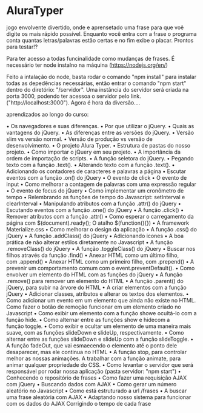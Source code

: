 # AluraTyper

jogo envolvente divertido, onde e aprensetado uma frase para que voê digite os mais rápido possível. Enquanto você entra com a frase o programa conta quantas letras/palavras estão certas e no fim exibe o placar. Prontos para testar!?

Para ter acesso a todas funcinalidade como mudanças de frases. É necessário ter node instalno na máquina (https://nodejs.org/en/)

Feito a intalação do node, basta rodar o comando "npm install" para instalar todas as depedências necessárias, então entrar o comando  "npm start" dentro do diretório: "/servidor". Uma instância do servidor será criada na porta 3000, podendo ter acessoa o servidor pelo link. ("http://localhost:3000"). Agora é hora da diversão.... 

aprendizados ao longo do curso:
  
• Os navegadores e suas diferenças.
• Por que utilizar o jQuery.
• Quais as vantagens do jQuery.
• As diferenças entre as versões do jQuery.
• Versão slim vs versão normal.
• Versão de produção vs versão de desenvolvimento.
• O projeto Alura Typer.
• Estrutura de pastas do nosso projeto.
• Como importar o jQuery em seu projeto.
• A importância da ordem de importação de scripts.
• A função seletora do jQuery.
• Pegando texto com a função .text().
• Alterando texto com a função .text().
• Adicionando os contadores de caracteres e palavras a página
• Escutar eventos com a função .on() do jQuery
• O evento de click
• O evento de input
• Como melhorar a contagem de palavras com uma expressão regular
• O evento de focus do jQuery
• Como implementar um cronômetro de tempo
• Relembrando as funções de tempo do Javascript: setInterval e clearInterval
• Manipulando atributos com a função .attr() do jQuery
• Escutando eventos com a função .one() do jQuery
• A função .click()
• Remover atributos com a função .attr()
• Como esperar o carregamento da página com $(document).ready();
O atalho $(function(){})
• A framework Materialize.css
• Como melhorar o design da aplicação
• A função .css() do jQuery
• A função .addClass() do jQuery
• Adicionando icones
• A boa prática de não alterar estilos diretamente no Javascript
• A função .removeClass() do jQuery
• A função .toggleClass() do jQuery
• Buscar nos filhos através da função .find()
• Anexar HTML como um último filho, com .append()
• Anexar HTML como um primeiro filho, com .prepend()
• A prevenir um comportamento comum com o event.preventDefault().
• Como envolver um elemento do HTML com as funções do jQuery
• A função .remove() para remover um elemento do HTML
• A função .parent() do jQuery, para subir na árvore do HTML
• A criar elementos com a função jQuery
• Adicionar classes, atributos e alterar os textos dos elementos.
• Como adicionar um evento em um elemento que ainda não existe no HTML.
Como fazer o botão de remoção funcionar em um elemento criado no Javascript
• Como exibir um elemento com a função showe ocultá-lo com a função hide.
• Como alternar entre as funções show e hidecom a função toggle.
• Como exibir e ocultar um elemento de uma maneira mais suave, com as funções slideDown e slideUp, respectivamente.
• Como alternar entre as funções slideDown e slideUp com a função slideToggle.
• A função fadeOut, que vai esmaecendo o elemento até o ponto dele desaparecer, mas ele continua no HTML
• A função stop, para controlar melhor as nossas animações.
A trabalhar com a função animate, para animar qualquer propriedade do CSS.
• Como levantar o servidor que será responsável por rodar nossa aplicação (pasta servidor: "npm start")
• Conhecendo o repositório de frases
• Como fazer uma requisição AJAX com jQuery
• Buscando dados com AJAX
• Como gerar um número aleatório no Javascript
• Como está estruturado a url /frases
• A buscar uma frase aleatória com AJAX
• Adaptando nosso sistema para funcionar com os dados do AJAX
Corrigindo o tempo de cada frase
